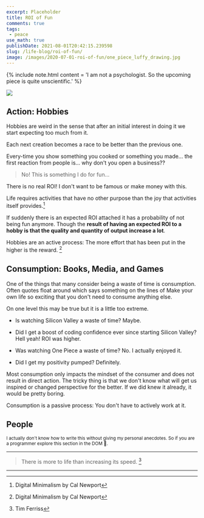```yaml
---
excerpt: Placeholder 
title: ROI of Fun
comments: true
tags:
 - peace
use_math: true
publishDate: 2021-08-01T20:42:15.239598
slug: /life-blog/roi-of-fun/
image: /images/2020-07-01-roi-of-fun/one_piece_luffy_drawing.jpg
---
```


<style>
.secret{
    display: none;
}
</style>

{% include note.html content = 'I am not a psychologist. So the upcoming piece is quite unscientific.' %}

![](/images/2020-07-01-roi-of-fun/one_piece_luffy_drawing.jpg)

## **Action**: Hobbies
Hobbies are weird in the sense that after an initial interest in doing it we start expecting too much from it.

Each next creation becomes a race to be better than the previous one.

Every-time you show something you cooked or something you made... the first reaction from people is... why don't you open a business??

> No! This is something I do for fun...

There is no real ROI! I don't want to be famous or make money with this.

Life requires activities that have no other purpose than the joy that activities itself provides.[^1]

If suddenly there is an expected ROI attached it has a probability of not being fun anymore. Though the **result of having an expected ROI to a hobby is that the quality and quantity of output increase a lot**.

Hobbies are an active process: The more effort that has been put in the higher is the reward. [^1]

## **Consumption**: Books, Media, and Games

One of the things that many consider being a waste of time is consumption. Often quotes float around which says something on the lines of Make your own life so exciting that you don't need to consume anything else.

On one level this may be true but it is a little too extreme.

- Is watching Silicon Valley a waste of time? Maybe.
- Did I get a boost of coding confidence ever since starting Silicon Valley? Hell yeah! ROI was higher.


- Was watching One Piece a waste of time? No. I actually enjoyed it.
- Did I get my positivity pumped? Definitely.

Most consumption only impacts the mindset of the consumer and does not result in direct action.
The tricky thing is that we don't know what will get us inspired or changed perspective for the better. If we did knew it already, it would be pretty boring.

Consumption is a passive process: You don't have to actively work at it.

## **People**

<sup>I actually don't know how to write this without giving my personal anecdotes. So if you are a programmer explore this section in the DOM 😬.</sup>

<div class='secret'>
I have been guilty of setting very high standards for people around me and for my behavior towards them too. It is not something I do consciously nor it is something I want to do. <br><br>

The people around me have always been supportive, caring and made me less bored.<br><br>

We are not dealing with creatures of logic. These are people just like me with emotions, ups/downs, discomforts, strengths, and weaknesses.<br><br>

We are social animals made to support each other during the bad and the good. I was and am always available for my friends/family when a problem arose in their life and they need me. But I was never there to share happy moments with them too.<br><br>

Dealing with people is both active and passive:<br>
Active: To be there to be for them when a problem arose and they need.<br>
Passive: To be there to share their happiness.<br>

And since you are someone who took the effort to read this in DOM, I am really grateful. If we have, in some way lost touch just ping :)

</div>

***
> There is more to life than increasing its speed. [^2]

***

[^1]: Digital Minimalism by Cal Newport
[^2]: Tim Ferriss